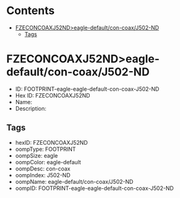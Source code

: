 



Contents
========

* [FZECONCOAXJ52ND>eagle-default/con-coax/J502-ND](#fzeconcoaxj52ndeagle-defaultcon-coaxj502-nd)
	* [Tags](#tags)

# FZECONCOAXJ52ND>eagle-default/con-coax/J502-ND

- ID: FOOTPRINT-eagle-eagle-default-con-coax-J502-ND
- Hex ID: FZECONCOAXJ52ND
- Name: 
- Description: 

## Tags

- hexID: FZECONCOAXJ52ND
- oompType: FOOTPRINT
- oompSize: eagle
- oompColor: eagle-default
- oompDesc: con-coax
- oompIndex: J502-ND
- oompName: eagle-default/con-coax/J502-ND
- oompID: FOOTPRINT-eagle-eagle-default-con-coax-J502-ND
